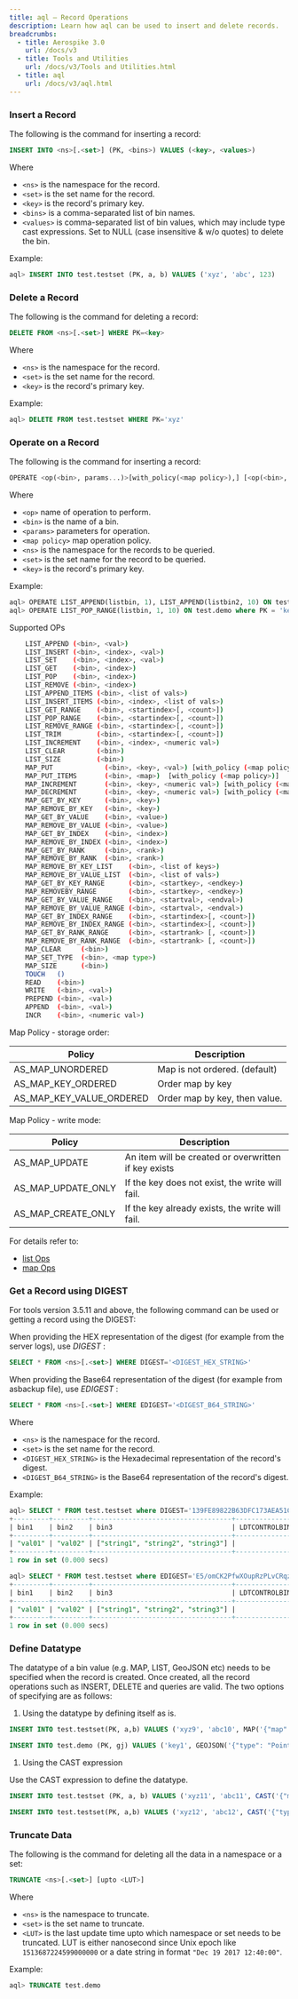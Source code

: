 ```yaml
---
title: aql – Record Operations
description: Learn how aql can be used to insert and delete records.
breadcrumbs:
  - title: Aerospike 3.0
    url: /docs/v3
  - title: Tools and Utilities
    url: /docs/v3/Tools and Utilities.html
  - title: aql
    url: /docs/v3/aql.html
---
```


### Insert a Record

The following is the command for inserting a record:

```sql
INSERT INTO <ns>[.<set>] (PK, <bins>) VALUES (<key>, <values>)
```

Where

- `<ns>` is the namespace for the record.
- `<set>` is the set name for the record.
- `<key>` is the record's primary key.
- `<bins>` is a comma-separated list of bin names.
- `<values>` is comma-separated list of bin values, which may include type cast expressions. Set to NULL (case insensitive & w/o quotes) to delete the bin.

Example:

```sql
aql> INSERT INTO test.testset (PK, a, b) VALUES ('xyz', 'abc', 123)
```

### Delete a Record

The following is the command for deleting a record:

```sql
DELETE FROM <ns>[.<set>] WHERE PK=<key>
```

Where

- `<ns>` is the namespace for the record.
- `<set>` is the set name for the record.
- `<key>` is the record's primary key.

Example:

```sql
aql> DELETE FROM test.testset WHERE PK='xyz'
```

### Operate on a Record

The following is the command for inserting a record:

```sql
OPERATE <op(<bin>, params...)>[with_policy(<map policy>),] [<op(<bin>, params...)> with_policy (<map policy>) ...] ON <ns>[.<set>] where PK=<key>
```

Where
- `<op>` name of operation to perform.
- `<bin>` is the name of a bin.
- `<params>` parameters for operation.
- `<map policy>` map operation policy.
- `<ns>` is the namespace for the records to be queried.
- `<set>` is the set name for the record to be queried.
- `<key>` is the record's primary key.

Example:

```sql
aql> OPERATE LIST_APPEND(listbin, 1), LIST_APPEND(listbin2, 10) ON test.demo where PK = 'key1'
aql> OPERATE LIST_POP_RANGE(listbin, 1, 10) ON test.demo where PK = 'key1'
```

Supported OPs

```bash
	LIST_APPEND (<bin>, <val>)         
	LIST_INSERT (<bin>, <index>, <val>)
	LIST_SET    (<bin>, <index>, <val>)
	LIST_GET    (<bin>, <index>)       
	LIST_POP    (<bin>, <index>)       
	LIST_REMOVE (<bin>, <index>)       
	LIST_APPEND_ITEMS (<bin>, <list of vals>)         
	LIST_INSERT_ITEMS (<bin>, <index>, <list of vals>)
	LIST_GET_RANGE    (<bin>, <startindex>[, <count>])
	LIST_POP_RANGE    (<bin>, <startindex>[, <count>])
	LIST_REMOVE_RANGE (<bin>, <startindex>[, <count>])
	LIST_TRIM         (<bin>, <startindex>[, <count>])
	LIST_INCREMENT    (<bin>, <index>, <numeric val>) 
	LIST_CLEAR        (<bin>) 
	LIST_SIZE         (<bin>) 
	MAP_PUT             (<bin>, <key>, <val>) [with_policy (<map policy>)]
	MAP_PUT_ITEMS       (<bin>, <map>)  [with_policy (<map policy>)]
	MAP_INCREMENT       (<bin>, <key>, <numeric val>) [with_policy (<map policy>)]
	MAP_DECREMENT       (<bin>, <key>, <numeric val>) [with_policy (<map policy>)]
	MAP_GET_BY_KEY      (<bin>, <key>)  
	MAP_REMOVE_BY_KEY   (<bin>, <key>)  
	MAP_GET_BY_VALUE    (<bin>, <value>)
	MAP_REMOVE_BY_VALUE (<bin>, <value>)
	MAP_GET_BY_INDEX    (<bin>, <index>)
	MAP_REMOVE_BY_INDEX (<bin>, <index>)
	MAP_GET_BY_RANK     (<bin>, <rank>) 
	MAP_REMOVE_BY_RANK  (<bin>, <rank>) 
	MAP_REMOVE_BY_KEY_LIST    (<bin>, <list of keys>)         
	MAP_REMOVE_BY_VALUE_LIST  (<bin>, <list of vals>)         
	MAP_GET_BY_KEY_RANGE      (<bin>, <startkey>, <endkey>)   
	MAP_REMOVEBY_RANGE        (<bin>, <startkey>, <endkey>)   
	MAP_GET_BY_VALUE_RANGE    (<bin>, <startval>, <endval>)   
	MAP_REMOVE_BY_VALUE_RANGE (<bin>, <startval>, <endval>)   
	MAP_GET_BY_INDEX_RANGE    (<bin>, <startindex>[, <count>])
	MAP_REMOVE_BY_INDEX_RANGE (<bin>, <startindex>[, <count>])
	MAP_GET_BY_RANK_RANGE     (<bin>, <startrank> [, <count>])
	MAP_REMOVE_BY_RANK_RANGE  (<bin>, <startrank> [, <count>])
	MAP_CLEAR     (<bin>) 
	MAP_SET_TYPE  (<bin>, <map type>) 
	MAP_SIZE      (<bin>) 
	TOUCH   ()            
	READ    (<bin>)       
	WRITE   (<bin>, <val>)
	PREPEND (<bin>, <val>)
	APPEND  (<bin>, <val>)
	INCR    (<bin>, <numeric val>)
```

Map Policy - storage order:

|Policy| Description|
|------|-----------------------------------------------|
|AS_MAP_UNORDERED|Map is not ordered. (default)|
|AS_MAP_KEY_ORDERED|Order map by key|
|AS_MAP_KEY_VALUE_ORDERED|Order map by key, then value.|


Map Policy - write mode:


|Policy| Description|
|------|-----------------------------------------------------------|
|AS_MAP_UPDATE|An item will be created or overwritten if key exists|
|AS_MAP_UPDATE_ONLY|If the key does not exist, the write will fail.|
|AS_MAP_CREATE_ONLY|If the key already exists, the write will fail.|


For details refer to: 
- [list Ops](/docs/guide/cdt-list.html)
- [map Ops](/docs/guide/cdt-map.html)

### Get a Record using DIGEST

For tools version 3.5.11 and above, the following command can be used or getting a record using the DIGEST:

When providing the HEX representation of the digest (for example from the server logs), use *DIGEST* :

```sql
SELECT * FROM <ns>[.<set>] WHERE DIGEST='<DIGEST_HEX_STRING>'
```

When providing the Base64 representation of the digest (for example from asbackup file), use *EDIGEST* :

```sql
SELECT * FROM <ns>[.<set>] WHERE EDIGEST='<DIGEST_B64_STRING>'
```

Where

- `<ns>` is the namespace for the record.
- `<set>` is the set name for the record.
- `<DIGEST_HEX_STRING>` is the Hexadecimal representation of the record's digest.
- `<DIGEST_B64_STRING>` is the Base64 representation of the record's digest.

Example:

```sql
aql> SELECT * FROM test.testset where DIGEST='139FE89822B63DFC173AEA51CCF2EF091AB3129F'
+---------+---------+-----------------------------------+---------------+-------+
| bin1    | bin2    | bin3                              | LDTCONTROLBIN | binl1 |
+---------+---------+-----------------------------------+---------------+-------+
| "val01" | "val02" | ["string1", "string2", "string3"] |               |       |
+---------+---------+-----------------------------------+---------------+-------+
1 row in set (0.000 secs)
```

```sql
aql> SELECT * FROM test.testset where EDIGEST='E5/omCK2PfwXOupRzPLvCRqzEp8='
+---------+---------+-----------------------------------+---------------+-------+
| bin1    | bin2    | bin3                              | LDTCONTROLBIN | binl1 |
+---------+---------+-----------------------------------+---------------+-------+
| "val01" | "val02" | ["string1", "string2", "string3"] |               |       |
+---------+---------+-----------------------------------+---------------+-------+
1 row in set (0.000 secs)
```


### Define Datatype

The datatype of a bin value (e.g. MAP, LIST, GeoJSON etc) needs to be specified when the record is created. Once created, all the record operations such as INSERT, DELETE and queries are valid. The two options of specifying are as follows:


1) Using the datatype by defining itself as is.

```sql
INSERT INTO test.testset(PK, a,b) VALUES ('xyz9', 'abc10', MAP('{"map":1, "of":2, "items":3}'))

INSERT INTO test.demo (PK, gj) VALUES ('key1', GEOJSON('{"type": "Point", "coordinates": [123.4, -456.7]}'))
```

1) Using the CAST expression

Use the CAST expression to define the datatype.

```sql
INSERT INTO test.testset (PK, a, b) VALUES ('xyz11', 'abc11', CAST('{"map":100, "of":200, "items":300}' AS MAP))

INSERT INTO test.testset(PK, a,b) VALUES ('xyz12', 'abc12', CAST('{"type": "Point", "coordinates": [123.4, -456.7]}' as GEOJSON))
```

### Truncate Data

The following is the command for deleting all the data in a namespace or a set:

```sql
TRUNCATE <ns>[.<set>] [upto <LUT>] 
```

Where

- `<ns>` is the namespace to truncate.
- `<set>` is the set name to truncate.
- `<LUT>` is the last update time upto which namespace or set needs to be truncated. LUT is either nanosecond since Unix epoch like `1513687224599000000` or a date string in format `"Dec 19 2017 12:40:00"`.

Example:

```sql
aql> TRUNCATE test.demo
```
